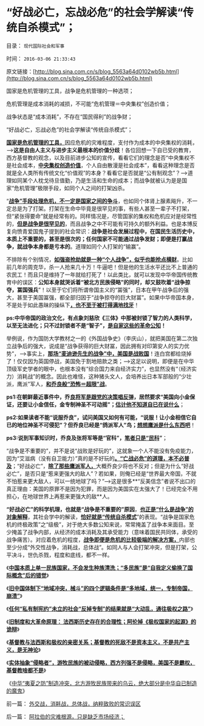 # “好战必亡，忘战必危”的社会学解读“传统自杀模式”；

目录： `现代国际社会和军事` 

时间： `2016-03-06 21:33:43` 

原文链接：[http://blog.sina.com.cn/s/blog_5563a64d0102wb5b.html](http://blog.sina.com.cn/s/blog_5563a64d0102wb5b.html)

国家是危机管理的工具，战争是危机管理的一种选项；

危机管理是成本消耗的减损，不可能“危机管理＝中央集权”创造价值；

战争状态是“成本消耗”，不存在“国民得利”的战争财；

“好战必亡，忘战必危”的社会学解读“传统自杀模式”；

[**国家是危机管理的工具，**](../../../2012/7/21/国家是危机管理的工具，危机有不同的等级.md)因应危机的灾难程度，支付作为成本的中央集权的消耗，——>**这是自由人主义与进步主义最根本的价值分歧**！各位回想一下自已受的教育，西方基督教的观念，以及目前进步公知的宣传，看看它们的理念是否“中央集权不是社会成本，[**中央集权创造价值**](../../../2012/3/22/信息控制论中“中央集权／计划经济”可行性限制.md)，个人自由散漫是社会成本”，看看这种理念是否就是全人类所有传统文化“价值观”的本身？看看它是否就是“公有制观念”？——>道理如同某个人枕戈待旦值勤，乃是生活和生命的成本；而战争就被认为是是国家“危机管理”极限手段，如同个人之间的打架凶杀。

“[**战争”手段处理危机，不一定是国家之间的争斗**](../../../2016/1/4/鸦片战争后中华传统的自杀轨迹，专制恐龙更具自杀倾向.md)，也如同个体肾上腺素飚升，不一定总是为了打架。打架在生命中毕竟是很罕见的事，有些人甚至一辈子不打架，但“紧张得要命”就是经常有的。同样情况是，尽管国家的集权和危机应对是经常性的，[**但是战争是很罕见的**](../../../2009/12/15/好战必亡，忘战必危.md)，而且战争之中不可能有可持久的额外利益。也是本博反复向愤青爱国鬼子提到的社会常识：**战争是社会发展过程中，在国民生活历史中，本质上不重要的，甚至是很次的；任何国家不可能通过战争发财；即便是打赢战争，就战争本身都是亏本的**。道理如同个人打架的“输赢”。

不排除有个别情况，[**如强盗抢劫就是一种“个人战争”，似乎也能抢点横财**](../../../2012/5/14/“做坏事，总会有报应”的政治经济学.md)。比如前几年的周克华，杀一人抢来几十万！牛逼吧！但是他的生活水平还比不上普通的农民工！而且只是维持了一年就给打死了！以此类比，就可以发现中华帝国传统教育中的误区：**公知本身就哭诉着“被北方民族侵略”的同时，却又鼓吹着“战争掠夺，冨国强兵**”！以至于它们将所谓帝国主义的“冨强”，日本在甲午战争后的强大，甚至于美国冨强，都全部归因于“战争掠夺的巨大财冨”。如果中华帝国本身，不是处于如此愚昧的操纵下[**，也不至于被打得满地找牙**](../../../2009/12/21/中国百年对外战争生命汇率的变化.md)！

**ps:中华帝国的政治文化，有点象刘慈欣《三体》中那被封锁了智力的人类科学，以至无法进化；只不过封锁者不是“智子”，[**是自家这些的革命公知**](../../../2009/11/11/中国社会4.5种正统卫道士.md)！**

举例说，作为国防大学教材之一的《外国战争史》（李庆山），就把美国在第二次独立战争后的强大，说成是“战争获得的巨大财冨，因此拥有对印第安人的实力优势”，——>事实上，[**那场“麦迪逊先生的战争”中，美国是战败国**](../../../2011/5/9/独立战争没有保证美国的独立；星条旗歌.md)！连白宫都给烧掉了！仅仅因为英国停战，美国免于割地赔款之类；——>这足以说明，即便是在中华顶级军史学者的眼中，也根本没有“综合国力来自经济实力”，也显然没有“（经济实力）消耗战”的概念。因此也难怪，这种猪头文人，会培养出日本军部般的“少壮派，鹰派”军人，[**和乔良般“恐怖＝超限”战**](../../../2013/4/8/战争是有限的，革命是有限的，还有乔良老师的《超限战》.md)。

**ps1:在朝鲜最近事件中，乔[**良将军是跟党的决策唱反弹**](http://blog.sina.com.cn/s/blog_5d98f6740102wauo.html)，居然要求“美国向小金保证，还要让小金信任，金专制神圣不可动摇”；[**估计他不知道自已在说什么**](../../../2015/9/18/萨拉丁主义真诚追求和平，不到最后关头，决不轻言战斗.md)**；

**ps2:如果读者不能“说服乔良”，试问美国又如何有可能，“说服！让小金相信它自已的地位神圣不可侵犯”？但乔良已经是“鸽派军人”鸟；[**想想鹰派是什么东西吧**](../../../2016/1/6/“受害者情结”的“爱国愤青，中国鹰派”的本质.md)**！

**ps3:说到军事知识时，乔良及张将军等是“官科”，[**笔者只是“民科**](../../../2016/3/1/“民科”的定义？！“自称民科”与“攻击民科”的各自语境；.md)”**；

“战争是不重要的”，并不是说“战败是好玩的”，这就象一个人不能没有免疫能力，因为“艾滋病（没有自卫能力）”真的是不好玩的[**。“亡战必危”的道理，本不必普及**](../../../2009/9/30/永久性的全国全民总动员.md)；“好战必亡”，[**除了那些鹰派军人，**](../../../2015/9/18/萨拉丁主义真诚追求和平，不到最后关头，决不轻言战斗.md)大概乔良少将也不反对；但是为什么“好战必亡”，是否只是“惹来更强大的敌人”？若如果，则俺已经是“世界最大帝国，不就不怕惹来更大敌人，可以一统地球了吗？”——>这是很多**“反美信念”者说不出口的真正理由：美国的原罪不是因为犯罪，而是因为美国实在太强大了！已经完全不用担心，在地球世界上再惹来更强大的敌**人。

**“好战必亡”的科学机理，也就是“战争是不重要的”原因**，[**也正是“什么是战争”的对象解释**](../../../2009/1/28/战争是实施火力物流的准确投放的快递专业.md)，其社会学中的解读，[**恰好就是“传统自杀模式**](../../../2016/1/4/鸦片战争后中华传统的自杀轨迹，专制恐龙更具自杀倾向.md)”的表现。“战争是国家危机的终极政策”之“级极”，对于绝大多数公知来说，常常掩盖了战争本来面目。至少掩盖了战争内部，从经济的成本消耗及其承受能力（意味着国民共同体，承受的战争痛苦）。对应着危机的程度，[**战争即便是危机的比较极端的解决方案，**](../../../2010/7/4/国家主义没有经济危机，只有生存危机.md)内部也至少分成“外交性战争，消耗战，总体战”。如同人与人会打架冲突，但是打架，公平决斗，世仇杀戮，程度和底线，都不一样。

《[**中国本质上单一民族国家，不会发生种族清洗；“多民族”是“自我定义偷换了国际概念”后的错觉**](../../../2016/2/3/中国不会象前苏联和南斯拉夫那样，发生（种族／民族）清洗；.md)》

《[**旧中国体制下“地域冲突，械斗”的四个逻辑条件是“多地域，统一，专制帝国，崩溃”**](../../../2016/2/4/旧中国体制下“民族清洗”的社会学替代“地域冲突，械斗”.md)》

《[**任何“私有制宪约”未立的社会“反掉专制”的结果就是“大动乱，通往极权之路”**](../../../2016/2/5/解读《旧制度和大革命》原理：专制在历史存在的合理性.md)》

《[**旧制度和大革命原理：
法西斯历史存在的合理性；阿伦掉《极权国家的起源》的诡辩**](../../../2016/2/29/旧制度和大革命原理：法西斯历史存在的合理性；.md)》

《[**基督教与法西斯和极权的亲密关系；基督教的死敌不是资本主义，不是共产主义，是无神论**](../../../2016/3/2/基督教是中世纪习惯法的守护者（卫道）；.md)》

《[**实体抽象“侵略者”，游牧民族的被动侵略，西方列强不是侵略，美国不是霸权，基督教啥都不是**](../../../2016/3/3/实体抽象“侵略者”，衡量“外来危机等级＝中央集权程度”的适当；.md)》

《[中华“夷夏之防”制造冲突，北方游牧民族带来的乌云，绝大部分是中华自已制造的魔鬼](../../../2016/3/5/中原帝国与少数民族的冲突，通常是非正义的一方；.md)》

前一篇： [外交战，消耗战，总体战，纳粹致败的常识误区](../../../2016/3/8/外交战，消耗战，总体战，纳粹致败的常识误区.md)

后一篇： [阿拉伯的灾难根源，只是缺乏市场经济；](../../../2016/2/28/阿拉伯的灾难根源，只是缺乏市场经济；.md)

